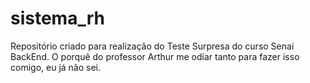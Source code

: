 # sistema_rh
Repositório criado para realização do Teste Surpresa do curso Senai BackEnd.
O porquê do professor Arthur me odiar tanto para fazer isso comigo, eu já não sei.
